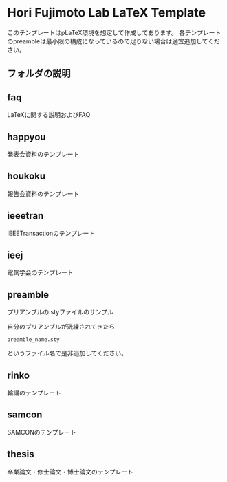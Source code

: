 # Hori Fujimoto Lab LaTeX Template

このテンプレートはpLaTeX環境を想定して作成してあります。
各テンプレートのpreambleは最小限の構成になっているので足りない場合は適宜追加してください。

## フォルダの説明

## faq
LaTeXに関する説明およびFAQ

## happyou
発表会資料のテンプレート

## houkoku
報告会資料のテンプレート

## ieeetran
IEEETransactionのテンプレート

## ieej
電気学会のテンプレート

## preamble
プリアンブルの.styファイルのサンプル

自分のプリアンブルが洗練されてきたら
```
preamble_name.sty
```
というファイル名で是非追加してください。

## rinko
輪講のテンプレート

## samcon
SAMCONのテンプレート

## thesis
卒業論文・修士論文・博士論文のテンプレート
